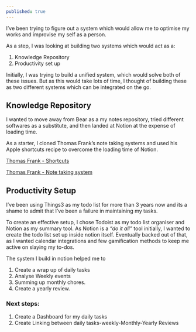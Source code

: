 ```yaml
---
published: true
---
```


I’ve been trying to figure out a system which would allow me to optimise my works and improvise my self as a person.

As a step, I was looking at building two systems which would act as a:
1. Knowledge Repository
2. Productivity set up

Initially, I was trying to build a unified system, which would solve both of these issues. But as this would take lots of time, I thought of building these as two different systems which can be integrated on the go. 

## Knowledge Repository
I wanted to move away from Bear as a my notes repository, tried different softwares as a substitute, and then landed at Notion at the expense of loading time. 

As a starter, I cloned Thomas Frank’s note taking systems and used his Apple shortcuts recipe to overcome the loading time of Notion.

[Thomas Frank - Shortcuts](https://thomasjfrank.com/shortcuts/)

[Thomas Frank - Note taking system](https://thomasjfrank.com/notion-note-taking-system/)


## Productivity Setup
I’ve been using Things3 as my todo list for more than 3 years now and its a shame to admit that I’ve been a failure in maintaining my tasks. 

To create an effective setup, I chose Todoist as my todo list organiser and Notion as my summary tool. As Notion is a *“do it all”* tool initially, I wanted to create the todo list set up inside notion itself. Eventually backed out of that, as I wanted calendar integrations and few gamification methods to keep me active on slaying my to-dos.

The system I build in notion helped me to 
1. Create a wrap up of daily tasks
2. Analyse Weekly events
3. Summing up monthly chores.
4. Create a yearly review.

### Next steps:
1. Create a Dashboard for my daily tasks
2. Create Linking between daily tasks-weekly-Monthly-Yearly Reviews
